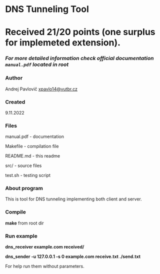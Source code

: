 # DNS Tunneling Tool

# Received 21/20 points (one surplus for implemeted extension).

### *For more detailed information check official documentation `manual.pdf` located in root*

###  Author
Andrej Pavlovič <xpavlo14@vutbr.cz>

### Created
9.11.2022

### Files
manual.pdf  - documentation

Makefile    - compilation file

README.md   - this readme

src/        - source files

test.sh     - testing script

### About program
This is tool for DNS tunneling implementing both client and server.

### Compile 
**make** from root dir

### Run example
**dns_receiver example.com received/**

**dns_sender -u 127.0.0.1 -s 0 example.com receive.txt ./send.txt**

For help run them without parameters.
